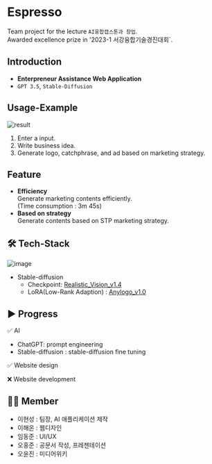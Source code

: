 # Espresso
Team project for the lecture `AI융합캡스톤과 창업`.  
Awarded excellence prize in '2023-1 서강융합기술경진대회`.

## Introduction
* __Enterpreneur Assistance Web Application__
* `GPT 3.5`, `Stable-Diffusion`

## Usage-Example
![result](https://github.com/jodog0412/Espresso/assets/83653380/9f9eb07f-b111-4679-a0db-5f186b5cfcb2)  
1. Enter a input.
2. Write business idea.
3. Generate logo, catchphrase, and ad based on marketing strategy.  
  
## Feature
* __Efficiency__  
  Generate marketing contents efficiently.  
  (Time consumption : 3m 45s)
* __Based on strategy__  
  Generate contents based on STP marketing strategy.

## 🛠 Tech-Stack
![image](https://github.com/jodog0412/Espresso/assets/83653380/83741b37-3791-4894-a273-a145a7007860)  
* Stable-diffusion  
  * Checkpoint: [Realistic_Vision_v1.4](https://huggingface.co/SG161222/Realistic_Vision_V1.4)
  * LoRA(Low-Rank Adaption) : [Anylogo_v1.0](https://civitai.com/models/57452/anylogo)

## ▶ Progress
✅  AI  
* ChatGPT: prompt engineering
* Stable-diffusion : stable-diffusion fine tuning
  
✅  Website design  
  
❌  Website development

## 🙍‍♂️ Member
* 이현성 : 팀장, AI 애플리케이션 제작
* 이해온 : 웹디자인
* 임동준 : UI/UX
* 오홍준 : 공문서 작성, 프레젠테이션
* 오윤진 : 미디어위키
